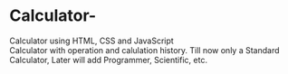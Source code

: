 # Calculator-
Calculator using HTML, CSS and JavaScript
<br>
Calculator with operation and calulation history. Till now only a Standard Calculator, Later will add Programmer, Scientific, etc.
